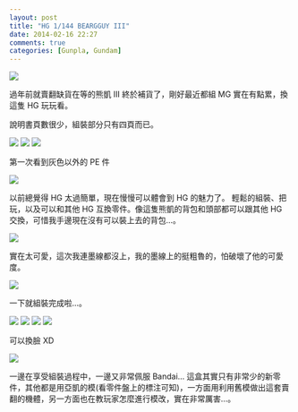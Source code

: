 ```yaml
---
layout: post
title: "HG 1/144 BEARGGUY III"
date: 2014-02-16 22:27
comments: true
categories: [Gunpla, Gundam]
---
```


![](/images/gunpla/hg/beargguy3/IMG_2638.jpg)

過年前就賣翻缺貨在等的熊凱 III 終於補貨了，剛好最近都組 MG 實在有點累，換這隻 HG 玩玩看。
<!-- more -->
說明書頁數很少，組裝部分只有四頁而已。

![](/images/gunpla/hg/beargguy3/IMG_2632.jpg)
![](/images/gunpla/hg/beargguy3/IMG_2633.jpg)
![](/images/gunpla/hg/beargguy3/IMG_2638.jpg)

第一次看到灰色以外的 PE 件

![](/images/gunpla/hg/beargguy3/IMG_2635.jpg)

以前總覺得 HG 太過簡單，現在慢慢可以體會到 HG 的魅力了。
輕鬆的組裝、把玩，以及可以和其他 HG 互換零件。像這隻熊凱的背包和頭部都可以跟其他 HG 交換，可惜我手邊現在沒有可以裝上去的背包...。

![](/images/gunpla/hg/beargguy3/IMG_2636.jpg)

實在太可愛，這次我連墨線都沒上，我的墨線上的挺粗魯的，怕破壞了他的可愛度。

![](/images/gunpla/hg/beargguy3/IMG_2637.jpg)

一下就組裝完成啦...。

![](/images/gunpla/hg/beargguy3/IMG_2640.jpg)
![](/images/gunpla/hg/beargguy3/IMG_2645.jpg)
![](/images/gunpla/hg/beargguy3/IMG_2646.jpg)
![](/images/gunpla/hg/beargguy3/IMG_2647.jpg)

可以換臉 XD

![](/images/gunpla/hg/beargguy3/IMG_2639.jpg)

一邊在享受組裝過程中，一邊又非常佩服 Bandai... 這盒其實只有非常少的新零件，其他都是用亞凱的模(看零件盤上的標注可知)，一方面用利用舊模做出這套賣翻的機體，另一方面也在教玩家怎麼進行模改，實在非常厲害...。